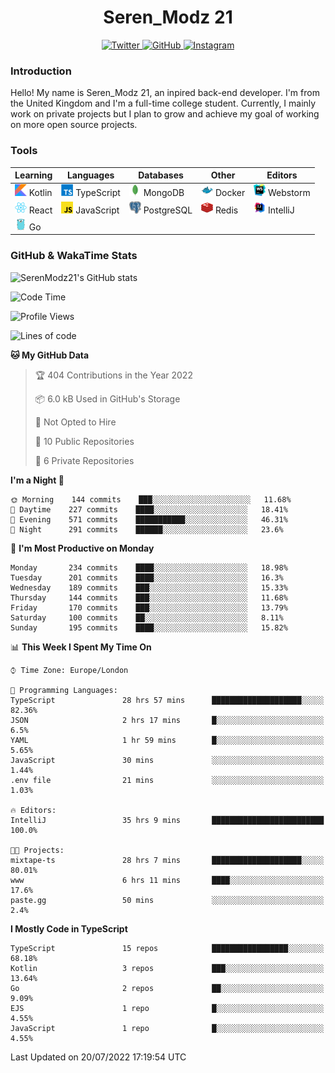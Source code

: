 <div align="center">
  <h1>Seren_Modz 21</h1>
  <a href="https://twitter.com/SerenModz21">
    <img alt="Twitter" src="https://img.shields.io/badge/twitter%20-%231DA1F2.svg?&style=for-the-badge&logo=Twitter&logoColor=white">
  </a>
  <a href="https://github.com/SerenModz21">
    <img alt="GitHub" src="https://img.shields.io/badge/github%20-%23121011.svg?&style=for-the-badge&logo=github&logoColor=white">
  </a>
  <a href="https://www.instagram.com/serenmodz21">
    <img alt="Instagram" src="https://img.shields.io/badge/instagram%20-%23E4405F.svg?&style=for-the-badge&logo=Instagram&logoColor=white">
  </a>
</div>

### Introduction

Hello! My name is Seren_Modz 21, an inpired back-end developer. I'm from the United Kingdom and I'm a full-time college student. Currently, I mainly work on private projects but I plan to grow and achieve my goal of working on more open source projects. 

### Tools

 **Learning**                                        | **Languages**                                               | **Databases**                                               | **Other**                                           | **Editors**                                                  
-----------------------------------------------------|-------------------------------------------------------------|-------------------------------------------------------------|-----------------------------------------------------|--------------------------------------------------------------
 <img width="19px" src="./assets/kotlin.svg"> Kotlin | <img width="19px" src="./assets/typescript.svg"> TypeScript | <img width="19px" src="./assets/mongodb.svg"> MongoDB       | <img width="19px" src="./assets/docker.svg"> Docker | <img width="19px" src="./assets/webstorm.svg"> Webstorm      
 <img width="19px" src="./assets/react.svg"> React   | <img width="19px" src="./assets/javascript.svg"> JavaScript | <img width="19px" src="./assets/postgresql.svg"> PostgreSQL | <img width="19px" src="./assets/redis.svg"> Redis   | <img width="19px" src="./assets/intellij-idea.svg"> IntelliJ
 <img width="19px" src="./assets/go.svg"> Go         |                                                             |                                                             |                                                     |                                                                                                               

### GitHub & WakaTime Stats

![SerenModz21's GitHub stats](https://github-readme-stats.vercel.app/api?username=SerenModz21&show_icons=true&theme=dark)

<!--START_SECTION:waka-->
![Code Time](http://img.shields.io/badge/Code%20Time-1%2C478%20hrs%2029%20mins-blue)

![Profile Views](http://img.shields.io/badge/Profile%20Views-2-blue)

![Lines of code](https://img.shields.io/badge/From%20Hello%20World%20I%27ve%20Written-16%20Thousand%20lines%20of%20code-blue)

**🐱 My GitHub Data** 

> 🏆 404 Contributions in the Year 2022
 > 
> 📦 6.0 kB Used in GitHub's Storage 
 > 
> 🚫 Not Opted to Hire
 > 
> 📜 10 Public Repositories 
 > 
> 🔑 6 Private Repositories  
 > 
**I'm a Night 🦉** 

```text
🌞 Morning    144 commits    ███░░░░░░░░░░░░░░░░░░░░░░   11.68% 
🌆 Daytime    227 commits    ████░░░░░░░░░░░░░░░░░░░░░   18.41% 
🌃 Evening    571 commits    ███████████░░░░░░░░░░░░░░   46.31% 
🌙 Night      291 commits    ██████░░░░░░░░░░░░░░░░░░░   23.6%

```
📅 **I'm Most Productive on Monday** 

```text
Monday       234 commits    ████░░░░░░░░░░░░░░░░░░░░░   18.98% 
Tuesday      201 commits    ████░░░░░░░░░░░░░░░░░░░░░   16.3% 
Wednesday    189 commits    ███░░░░░░░░░░░░░░░░░░░░░░   15.33% 
Thursday     144 commits    ███░░░░░░░░░░░░░░░░░░░░░░   11.68% 
Friday       170 commits    ███░░░░░░░░░░░░░░░░░░░░░░   13.79% 
Saturday     100 commits    ██░░░░░░░░░░░░░░░░░░░░░░░   8.11% 
Sunday       195 commits    ████░░░░░░░░░░░░░░░░░░░░░   15.82%

```


📊 **This Week I Spent My Time On** 

```text
⌚︎ Time Zone: Europe/London

💬 Programming Languages: 
TypeScript               28 hrs 57 mins      ████████████████████░░░░░   82.36% 
JSON                     2 hrs 17 mins       █░░░░░░░░░░░░░░░░░░░░░░░░   6.5% 
YAML                     1 hr 59 mins        █░░░░░░░░░░░░░░░░░░░░░░░░   5.65% 
JavaScript               30 mins             ░░░░░░░░░░░░░░░░░░░░░░░░░   1.44% 
.env file                21 mins             ░░░░░░░░░░░░░░░░░░░░░░░░░   1.03%

🔥 Editors: 
IntelliJ                 35 hrs 9 mins       █████████████████████████   100.0%

🐱‍💻 Projects: 
mixtape-ts               28 hrs 7 mins       ████████████████████░░░░░   80.01% 
www                      6 hrs 11 mins       ████░░░░░░░░░░░░░░░░░░░░░   17.6% 
paste.gg                 50 mins             ░░░░░░░░░░░░░░░░░░░░░░░░░   2.4%

```

**I Mostly Code in TypeScript** 

```text
TypeScript               15 repos            █████████████████░░░░░░░░   68.18% 
Kotlin                   3 repos             ███░░░░░░░░░░░░░░░░░░░░░░   13.64% 
Go                       2 repos             ██░░░░░░░░░░░░░░░░░░░░░░░   9.09% 
EJS                      1 repo              █░░░░░░░░░░░░░░░░░░░░░░░░   4.55% 
JavaScript               1 repo              █░░░░░░░░░░░░░░░░░░░░░░░░   4.55%

```



 Last Updated on 20/07/2022 17:19:54 UTC
<!--END_SECTION:waka-->
